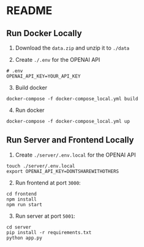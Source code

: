 # README

## Run Docker Locally
1. Download the `data.zip` and unzip it to `./data`

2. Create `./.env` for the OPENAI API

```
# .env
OPENAI_API_KEY=YOUR_API_KEY

```
3. Build docker
```
docker-compose -f docker-compose_local.yml build
```
4. Run docker
```
docker-compose -f docker-compose_local.yml up
```

## Run Server and Frontend Locally
1. Create `./server/.env.local` for the OPENAI API

```
touch ./server/.env.local
export OPENAI_API_KEY=DONTSHAREWITHOTHERS
```

2. Run frontend at port `3000`:
```
cd frontend
npm install
npm run start
```

3. Run server at port `5001`:

```
cd server
pip install -r requirements.txt
python app.py
```
